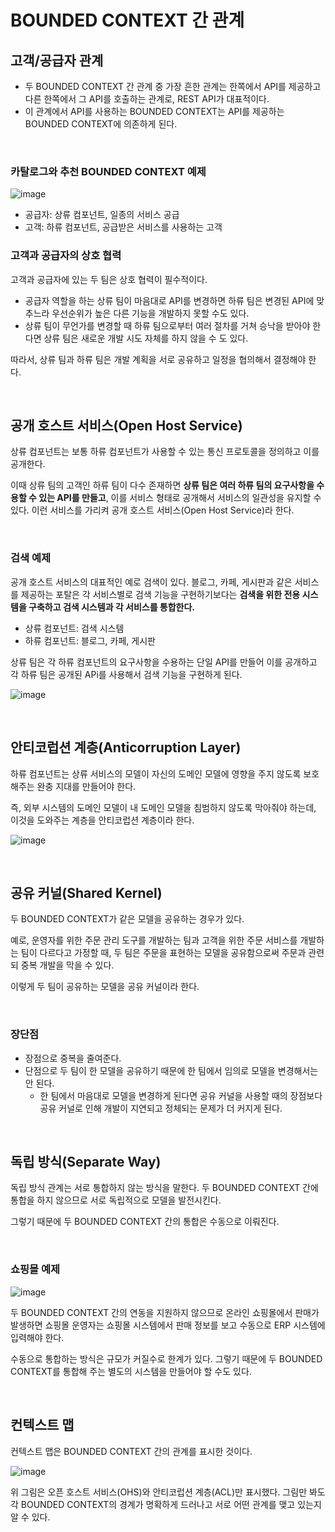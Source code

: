 # BOUNDED CONTEXT 간 관계

## 고객/공급자 관계

- 두 BOUNDED CONTEXT 간 관계 중 가장 흔한 관계는 한쪽에서 API를 제공하고 다른 한쪽에서 그 API를 호출하는 관계로, REST API가 대표적이다.
- 이 관계에서 API를 사용하는 BOUNDED CONTEXT는 API를 제공하는 BOUNDED CONTEXT에 의존하게 된다.

</br >

### 카탈로그와 추천 BOUNDED CONTEXT 예제

![image](https://user-images.githubusercontent.com/43977617/103900639-5d968d00-513b-11eb-8d81-2c711ee81892.png)

- 공급자: 상류 컴포넌트, 일종의 서비스 공급
- 고객: 하류 컴포넌트, 공급받은 서비스를 사용하는 고객

### 고객과 공급자의 상호 협력

고객과 공급자에 있는 두 팀은 상호 협력이 필수적이다.

- 공급자 역할을 하는 상류 팀이 마음대로 API를 변경하면 하류 팀은 변경된 API에 맞추느라 우선순위가 높은 다른 기능을 개발하지 못할 수도 있다.
- 상류 팀이 무언가를 변경할 때 하류 팀으로부터 여러 절차를 거쳐 승낙을 받아야 한다면 상류 팀은 새로운 개발 시도 자체를 하지 않을 수 도 있다.

따라서, 상류 팀과 하류 팀은 개발 계획을 서로 공유하고 일정을 협의해서 결정해야 한다.

</br >

## 공개 호스트 서비스(Open Host Service)

상류 컴포넌트는 보통 하류 컴포넌트가 사용할 수 있는 통신 프로토콜을 정의하고 이를 공개한다.

이때 상류 팀의 고객인 하류 팀이 다수 존재하면 **상류 팀은 여러 하류 팀의 요구사항을 수용할 수 있는 API를 만들고**, 이를 서비스 형태로 공개해서 서비스의 일관성을 유지할 수 있다. 이런 서비스를 가리켜 공개 호스트 서비스(Open Host Service)라 한다.

</br >

### 검색 예제

공개 호스트 서비스의 대표적인 예로 검색이 있다. 블로그, 카페, 게시판과 같은 서비스를 제공하는 포탈은 각 서비스별로 검색 기능을 구현하기보다는 **검색을 위한 전용 시스템을 구축하고 검색 시스템과 각 서비스를 통합한다.**

- 상류 컴포넌트: 검색 시스템
- 하류 컴포넌트: 블로그, 카페, 게시판

상류 팀은 각 하류 컴포넌트의 요구사항을 수용하는 단일 API를 만들어 이를 공개하고 각 하류 팀은 공개된 APi를 사용해서 검색 기능을 구현하게 된다.

![image](https://user-images.githubusercontent.com/43977617/103902707-41e0b600-513e-11eb-8227-876424dfb3d8.png)

</br >

## 안티코럽션 계층(Anticorruption Layer)

하류 컴포넌트는 상류 서비스의 모델이 자신의 도메인 모델에 영향을 주지 않도록 보호해주는 완충 지대를 만들어야 한다.

즉, 외부 시스템의 도메인 모델이 내 도메인 모델을 침범하지 않도록 막아줘야 하는데, 이것을 도와주는 계층을 안티코럽션 계층이라 한다.

![image](https://user-images.githubusercontent.com/43977617/103903108-cf240a80-513e-11eb-8a85-7ab422fe6cbc.png)

</br >

## 공유 커널(Shared Kernel)

두 BOUNDED CONTEXT가 같은 모델을 공유하는 경우가 있다.

예로, 운영자를 위한 주문 관리 도구를 개발하는 팀과 고객을 위한 주문 서비스를 개발하는 팀이 다르다고 가정할 때, 두 팀은 주문을 표현하는 모델을 공유함으로써 주문과 관련되 중복 개발을 막을 수 있다.

이렇게 두 팀이 공유하는 모델을 공유 커널이라 한다.

</br >

### 장단점

- 장점으로 중복을 줄여준다.
- 단점으로 두 팀이 한 모델을 공유하기 때문에 한 팀에서 임의로 모델을 변경해서는 안 된다.
  - 한 팀에서 마음대로 모델을 변경하게 된다면 공유 커널을 사용할 때의 장점보다 공유 커널로 인해 개발이 지연되고 정체되는 문제가 더 커지게 된다.

</br >

## 독립 방식(Separate Way)

독립 방식 관계는 서로 통합하지 않는 방식을 말한다. 두 BOUNDED CONTEXT 간에 통합을 하지 않으므로 서로 독립적으로 모델을 발전시킨다.

그렇기 때문에 두 BOUNDED CONTEXT 간의 통합은 수동으로 이뤄진다.

</br >

### 쇼핑몰 예제

![image](https://user-images.githubusercontent.com/43977617/103903786-af411680-513f-11eb-9c48-23fd022aa6ae.png)

두 BOUNDED CONTEXT 간의 연동을 지원하지 않으므로 온라인 쇼핑몰에서 판매가 발생하면 쇼핑몰 운영자는 쇼핑몰 시스템에서 판매 정보를 보고 수동으로 ERP 시스템에 입력해야 한다.

수동으로 통합하는 방식은 규모가 커질수로 한계가 있다. 그렇기 때문에 두 BOUNDED CONTEXT를 통합해 주는 별도의 시스템을 만들어야 할 수도 있다.

</br >

## 컨텍스트 맵

컨텍스트 맵은 BOUNDED CONTEXT 간의 관계를 표시한 것이다.

![image](https://user-images.githubusercontent.com/43977617/103904172-427a4c00-5140-11eb-9fb3-c43b96bdc82f.png)

위 그림은 오픈 호스트 서비스(OHS)와 안티코럽션 계층(ACL)만 표시했다. 그림만 봐도 각 BOUNDED CONTEXT의 경계가 명확하게 드러나고 서로 어떤 관계를 맺고 있는지 알 수 있다.

